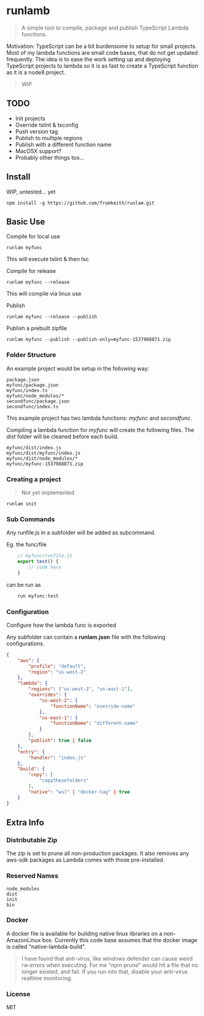 # runlamb

> A simple tool to compile, package and publish TypeScript Lambda functions.

Motivation: TypeScript can be a bit burdensome to setup for small projects. Most of my lambda functions are small code bases, that do not get updated frequently. The idea is to ease the work setting up and deploying TypeScript projects to lambda so it is as fast to create a TypeScript function as it is a node8 project.

> WIP

## TODO

* Init projects
* Override tslint & tsconfig
* Push version tag
* Publish to multiple regions
* Publish with a different function name
* MacOSX support?
* Probably other things too...

## Install
WIP, untested... yet
```
npm install -g https://github.com/fromkeith/runlam.git
```

## Basic Use

Compile for local use
```
runlam myfunc
```
This will execute tslint & then tsc

Compile for release
```
runlam myfunc --release
```
This will compile via linux use

Publish
```
runlam myfunc --release --publish
```

Publish a prebuilt zipfile
```
runlam myfunc --publish --publish-only=myfunc-1537988871.zip
```

### Folder Structure

An example project would be setup in the following way:
```
package.json
myfunc/package.json
myfunc/index.ts
myfunc/node_modules/*
secondfunc/package.json
secondfunc/index.ts
```

This example project has two lambda functions: _myfunc_ and _secondfunc_.

Compiling a lambda function for _myfunc_ will create the following files. The _dist_ folder will be cleaned before each build.
```
myfunc/dist/index.js
myfunc/dist/myfunc/index.js
myfunc/dist/node_modules/*
myfunc/myfunc-1537988871.zip
```


### Creating a project
> Not yet implemented

```
runlam init
```




### Sub Commands
Any runfile.js in a subfolder will be added as subcommand.

Eg. the func/file 
```javascript
    // myfunc/runfile.js
    export test() {
        // code here
    }
```
can be run as
```bash
    run myfunc:test
```

### Configuration
Configure how the lambda func is exported

Any subfolder can contain a **runlam.json** file with the following configurations.
```json
{
    "aws": {
        "profile": "default",
        "region": "us-west-2"
    },
    "lambda": {
        "regions": ["us-west-2", "us-east-1"],
        "overrides": {
            "us-west-2": {
                "functionName": "override-name"
            },
            "us-east-1": {
                "functionName": "different-name"
            }
        },
        "publish": true | false
    },
    "entry": {
        "handler": "index.js"
    },
    "build": {
        "copy": [
            "copythesefolders"
        ],
        "native": "wsl" | "docker-tag" | true
    }
}
```


## Extra Info

### Distributable Zip
The zip is set to prune all non-production packages. It also removes any aws-sdk packages as Lambda comes with those pre-installed.

### Reserved Names

```
node_modules
dist
init
bin
```

### Docker
A docker file is available for building native linux libraries on a non-AmazonLinux box. Currently this code base assumes that the docker image is called "native-lambda-build".

> I have found that anti-virus, like windows defender can cause weird rw errors when executing. For me "npm prune" would hit a file that no longer existed, and fail. If you run into that, disable your anti-virus realtime monitoring.

### License
MIT